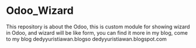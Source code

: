 # Odoo_Wizard
This repository is about the Odoo, this is custom module for showing wizard in Odoo, and wizard will be like form, you can find it more in my blog, come to my blog dedyyuristiawan.blogso dedyyuristiawan.blogspot.com
